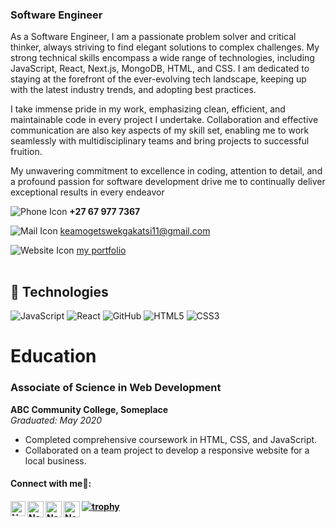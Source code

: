 <table>
<tr>

### Software Engineer
As a Software Engineer, I am a passionate problem solver and critical thinker, always striving to find elegant solutions to complex challenges. My strong technical skills encompass a wide range of technologies, including JavaScript, React, Next.js, MongoDB, HTML, and CSS. I am dedicated to staying at the forefront of the ever-evolving tech landscape, keeping up with the latest industry trends, and adopting best practices.

I take immense pride in my work, emphasizing clean, efficient, and maintainable code in every project I undertake. Collaboration and effective communication are also key aspects of my skill set, enabling me to work seamlessly with multidisciplinary teams and bring projects to successful fruition.

My unwavering commitment to excellence in coding, attention to detail, and a profound passion for software development drive me to continually deliver exceptional results in every endeavor

![Phone Icon](https://img.icons8.com/ios-filled/20/000000/phone.png) **+27 67 977 7367**

![Mail Icon](https://img.icons8.com/ios-glyphs/20/000000/new-post.png)   [keamogetswekgakatsi11@gmail.com](keamogetswekgakatsi11@gmail.com)

![Website Icon](https://img.icons8.com/external-anggara-basic-outline-anggara-putra/20/000000/external-website-ui-basic-anggara-basic-outline-anggara-putra.png)   [my portfolio](https://shorturl.at/drtU2)

</td>
</tr>
</table>

## 👾 Technologies

![JavaScript](https://img.shields.io/badge/-JavaScript-black?style=flat-circle&logo=javascript)
![React](https://img.shields.io/badge/-React-black?style=flat-circle&logo=react)
![GitHub](https://img.shields.io/badge/-GitHub-181717?style=flat-circle&logo=github)
![HTML5](https://img.shields.io/badge/-HTML5-black?style=flat-circle&logo=html5&logoColor=white)
![CSS3](https://img.shields.io/badge/-CSS3-black?style=flat-circle&logo=css3)

# Education

### Associate of Science in Web Development
**ABC Community College, Someplace**  
*Graduated: May 2020*  
- Completed comprehensive coursework in HTML, CSS, and JavaScript.
- Collaborated on a team project to develop a responsive website for a local business.


<h4> Connect with me🤝: <h4>
  </hr>
  <a href="https://www.linkedin.com/in/username/">
   <img align="left" alt=" Name Surname  | Linkedin" width="24px" src="https://www.vectorlogo.zone/logos/linkedin/linkedin-icon.svg" />
  </a>
  <a href="mailto:username@gmail.com">
    <img align="left" alt="Name Surname  | Gmail" width="26px" src="https://www.vectorlogo.zone/logos/gmail/gmail-icon.svg" />
  </a>
  <a href="https://twitter.com/username">
    <img align="left" alt="Name Surname | Twitter" width="26px" src="https://www.vectorlogo.zone/logos/twitter/twitter-official.svg" />
  </a>

[![trophy](https://github-profile-trophy.vercel.app/?username=jessklette)](https://github.com/jessklette/github-profile-trophy)
   <a href="https://github.com/username">
    <img align="left" alt= "Name Surname | Github" width="26px" src="https://www.vectorlogo.zone/logos/github/github-tile.svg" />
  </a>
  <br>
  

